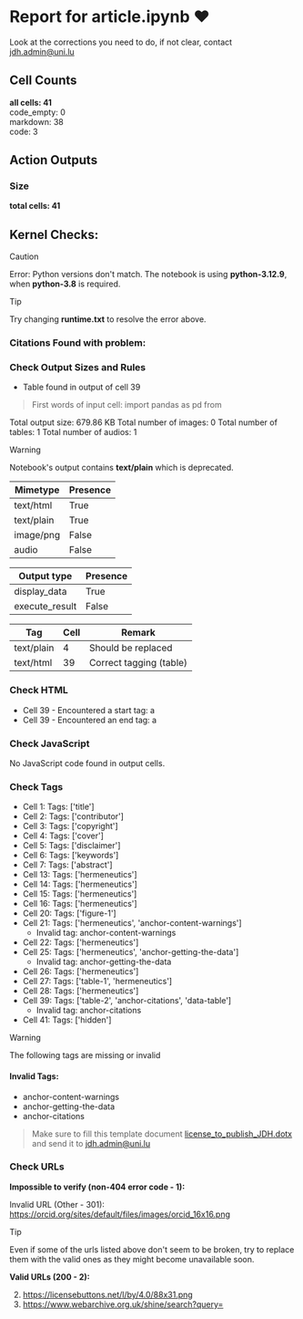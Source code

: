 # Report for article.ipynb ❤ 

Look at the corrections you need to do, if not clear, contact jdh.admin@uni.lu

## Cell Counts   
**all cells: 41**  
code_empty: 0   
markdown: 38   
code: 3   

## Action Outputs

### Size
**total cells: 41**
## Kernel Checks: 

> [!CAUTION]
 > Error: Python versions don't match. The notebook is using **python-3.12.9**, when **python-3.8** is required.

> [!TIP]
 > Try changing **runtime.txt** to resolve the error above.

### Citations Found with problem:


### Check Output Sizes and Rules
- Table found in output of cell 39
> First words of input cell: import pandas as pd from

Total output size: 679.86 KB
Total number of images: 0
Total number of tables: 1
Total number of audios: 1

> [!WARNING]
> Notebook's output contains **text/plain** which is deprecated.

| Mimetype | Presence |
| --- | --- |
| text/html | True |
| text/plain | True |
| image/png | False |
| audio | False |

| Output type | Presence |
| --- | --- |
| display_data | True |
| execute_result | False |

| Tag | Cell | Remark |
| --- | --- | --- |
| text/plain | 4 | Should be replaced |
| text/html | 39 | Correct tagging (table) |


### Check HTML
- Cell 39 - Encountered a start tag: a
- Cell 39 - Encountered an end tag: a


### Check JavaScript
No JavaScript code found in output cells.


### Check Tags
- Cell 1: Tags: ['title']
- Cell 2: Tags: ['contributor']
- Cell 3: Tags: ['copyright']
- Cell 4: Tags: ['cover']
- Cell 5: Tags: ['disclaimer']
- Cell 6: Tags: ['keywords']
- Cell 7: Tags: ['abstract']
- Cell 13: Tags: ['hermeneutics']
- Cell 14: Tags: ['hermeneutics']
- Cell 15: Tags: ['hermeneutics']
- Cell 16: Tags: ['hermeneutics']
- Cell 20: Tags: ['figure-1']
- Cell 21: Tags: ['hermeneutics', 'anchor-content-warnings']
  - Invalid tag: anchor-content-warnings
- Cell 22: Tags: ['hermeneutics']
- Cell 25: Tags: ['hermeneutics', 'anchor-getting-the-data']
  - Invalid tag: anchor-getting-the-data
- Cell 26: Tags: ['hermeneutics']
- Cell 27: Tags: ['table-1', 'hermeneutics']
- Cell 28: Tags: ['hermeneutics']
- Cell 39: Tags: ['table-2', 'anchor-citations', 'data-table']
  - Invalid tag: anchor-citations
- Cell 41: Tags: ['hidden']
> [!WARNING]
> The following tags are missing or invalid

#### Invalid Tags:
- anchor-content-warnings
- anchor-getting-the-data
- anchor-citations
> Make sure to fill this template document [license_to_publish_JDH.dotx](https://github.com/C2DH/journal-of-digital-history-ipynb-preflight-action/blob/master/license_to_publish_JDH.dotx) and send it to jdh.admin@uni.lu


### Check URLs


**Impossible to verify (non-404 error code - 1):**

Invalid URL (Other - 301): https://orcid.org/sites/default/files/images/orcid_16x16.png

> [!TIP]
> Even if some of the urls listed above don't seem to be broken, try to replace them with the valid ones as they might become unavailable soon.


**Valid URLs (200 - 2):**

2. https://licensebuttons.net/l/by/4.0/88x31.png
3. https://www.webarchive.org.uk/shine/search?query=

